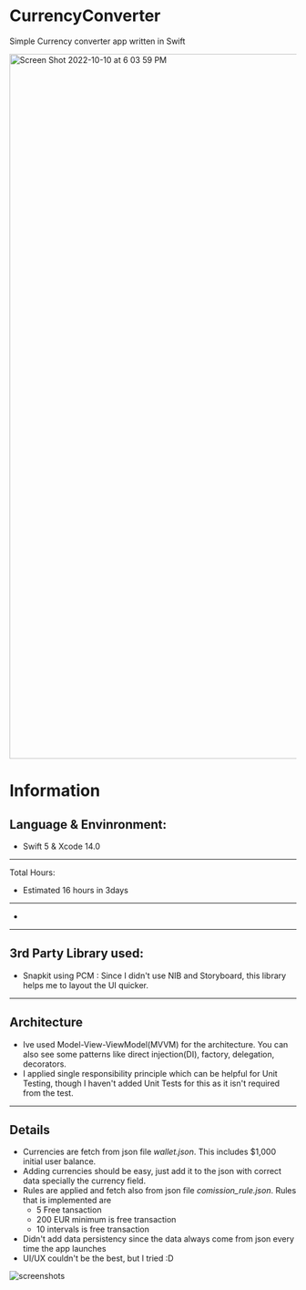 # CurrencyConverter
Simple Currency converter app written in Swift

 <img width="1237" alt="Screen Shot 2022-10-10 at 6 03 59 PM" src="https://user-images.githubusercontent.com/8087709/194842180-b2da7ea3-0a3d-484c-9d95-6465ad76cb20.png">

# Information 

Language & Envinronment: 
---
- Swift 5 & Xcode 14.0
---
Total Hours: 
- Estimated 16 hours in 3days
---
- 
---
3rd Party Library used: 
---
- Snapkit using PCM : Since I didn't use NIB and Storyboard, this library helps me to layout the UI quicker.
---
Architecture
---
- Ive used Model-View-ViewModel(MVVM) for the architecture. You can also see some patterns like direct injection(DI), factory, delegation, decorators. 
- I applied single responsibility principle which can be helpful for Unit Testing, though I haven't added Unit Tests for this as it isn't required from the test.
---
Details
---
- Currencies are fetch from json file _wallet.json_. This includes $1,000 initial user balance. 
- Adding currencies should be easy, just add it to the json with correct data specially the currency field.
- Rules are applied and fetch also from json file _comission_rule.json_. Rules that is implemented are 
  - 5 Free tansaction 
  - 200 EUR minimum is free transaction
  - 10 intervals is free transaction
- Didn't add data persistency since the data always come from json every time the app launches
- UI/UX couldn't be the best, but I tried :D 

![screenshots](https://user-images.githubusercontent.com/8087709/194843096-8007a7de-1935-468e-b690-ba7ec7662092.png)

